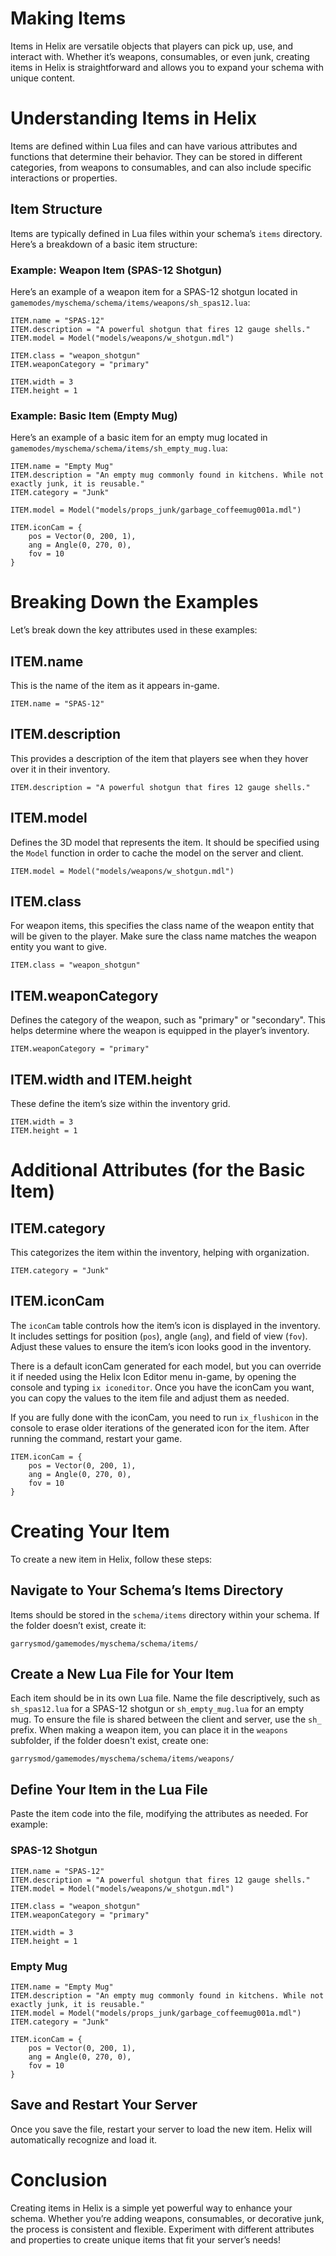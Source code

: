 # Making Items

Items in Helix are versatile objects that players can pick up, use, and interact with. Whether it’s weapons, consumables, or even junk, creating items in Helix is straightforward and allows you to expand your schema with unique content.

# Understanding Items in Helix

Items are defined within Lua files and can have various attributes and functions that determine their behavior. They can be stored in different categories, from weapons to consumables, and can also include specific interactions or properties.

## Item Structure

Items are typically defined in Lua files within your schema’s `items` directory. Here’s a breakdown of a basic item structure:

### Example: Weapon Item (SPAS-12 Shotgun)

Here’s an example of a weapon item for a SPAS-12 shotgun located in `gamemodes/myschema/schema/items/weapons/sh_spas12.lua`:

```
ITEM.name = "SPAS-12"
ITEM.description = "A powerful shotgun that fires 12 gauge shells."
ITEM.model = Model("models/weapons/w_shotgun.mdl")

ITEM.class = "weapon_shotgun"
ITEM.weaponCategory = "primary"

ITEM.width = 3
ITEM.height = 1
```

### Example: Basic Item (Empty Mug)

Here’s an example of a basic item for an empty mug located in `gamemodes/myschema/schema/items/sh_empty_mug.lua`:

```
ITEM.name = "Empty Mug"
ITEM.description = "An empty mug commonly found in kitchens. While not exactly junk, it is reusable."
ITEM.category = "Junk"

ITEM.model = Model("models/props_junk/garbage_coffeemug001a.mdl")

ITEM.iconCam = {
    pos = Vector(0, 200, 1),
    ang = Angle(0, 270, 0),
    fov = 10
}
```

# Breaking Down the Examples

Let’s break down the key attributes used in these examples:

## ITEM.name

This is the name of the item as it appears in-game.

```
ITEM.name = "SPAS-12"
```

## ITEM.description

This provides a description of the item that players see when they hover over it in their inventory.

```
ITEM.description = "A powerful shotgun that fires 12 gauge shells."
```

## ITEM.model

Defines the 3D model that represents the item. It should be specified using the `Model` function in order to cache the model on the server and client.

```
ITEM.model = Model("models/weapons/w_shotgun.mdl")
```

## ITEM.class

For weapon items, this specifies the class name of the weapon entity that will be given to the player. Make sure the class name matches the weapon entity you want to give.

```
ITEM.class = "weapon_shotgun"
```

## ITEM.weaponCategory

Defines the category of the weapon, such as "primary" or "secondary". This helps determine where the weapon is equipped in the player’s inventory.

```
ITEM.weaponCategory = "primary"
```

## ITEM.width and ITEM.height

These define the item’s size within the inventory grid.

```
ITEM.width = 3
ITEM.height = 1
```

# Additional Attributes (for the Basic Item)

## ITEM.category

This categorizes the item within the inventory, helping with organization.

```
ITEM.category = "Junk"
```

## ITEM.iconCam

The `iconCam` table controls how the item’s icon is displayed in the inventory. It includes settings for position (`pos`), angle (`ang`), and field of view (`fov`). Adjust these values to ensure the item’s icon looks good in the inventory.

There is a default iconCam generated for each model, but you can override it if needed using the Helix Icon Editor menu in-game, by opening the console and typing `ix iconeditor`. Once you have the iconCam you want, you can copy the values to the item file and adjust them as needed.

If you are fully done with the iconCam, you need to run `ix_flushicon` in the console to erase older iterations of the generated icon for the item. After running the command, restart your game.

```
ITEM.iconCam = {
    pos = Vector(0, 200, 1),
    ang = Angle(0, 270, 0),
    fov = 10
}
```

# Creating Your Item

To create a new item in Helix, follow these steps:

## Navigate to Your Schema’s Items Directory

Items should be stored in the `schema/items` directory within your schema. If the folder doesn’t exist, create it:

```
garrysmod/gamemodes/myschema/schema/items/
```

## Create a New Lua File for Your Item

Each item should be in its own Lua file. Name the file descriptively, such as `sh_spas12.lua` for a SPAS-12 shotgun or `sh_empty_mug.lua` for an empty mug. To ensure the file is shared between the client and server, use the `sh_` prefix. When making a weapon item, you can place it in the `weapons` subfolder, if the folder doesn't exist, create one:

```
garrysmod/gamemodes/myschema/schema/items/weapons/
```

## Define Your Item in the Lua File

Paste the item code into the file, modifying the attributes as needed. For example:

### SPAS-12 Shotgun

```
ITEM.name = "SPAS-12"
ITEM.description = "A powerful shotgun that fires 12 gauge shells."
ITEM.model = Model("models/weapons/w_shotgun.mdl")

ITEM.class = "weapon_shotgun"
ITEM.weaponCategory = "primary"

ITEM.width = 3
ITEM.height = 1
```

### Empty Mug

```
ITEM.name = "Empty Mug"
ITEM.description = "An empty mug commonly found in kitchens. While not exactly junk, it is reusable."
ITEM.model = Model("models/props_junk/garbage_coffeemug001a.mdl")
ITEM.category = "Junk"

ITEM.iconCam = {
    pos = Vector(0, 200, 1),
    ang = Angle(0, 270, 0),
    fov = 10
}
```

## Save and Restart Your Server

Once you save the file, restart your server to load the new item. Helix will automatically recognize and load it.

# Conclusion

Creating items in Helix is a simple yet powerful way to enhance your schema. Whether you’re adding weapons, consumables, or decorative junk, the process is consistent and flexible. Experiment with different attributes and properties to create unique items that fit your server’s needs!
